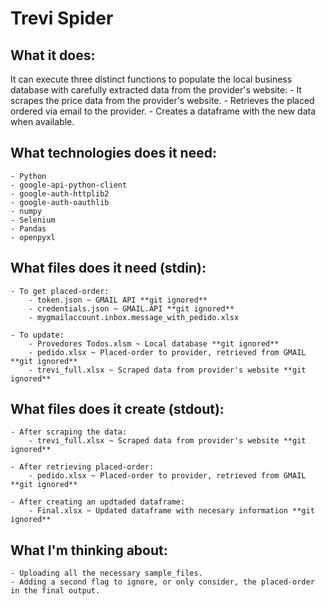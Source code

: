 # Trevi Spider

## What it does:
It can execute three distinct functions to populate the local business database with carefully extracted data from the provider's website:
	- It scrapes the price data from the provider's website.
	- Retrieves the placed ordered via email to the provider. 
	- Creates a dataframe with the new data when available.  

## What technologies does it need:
	- Python
 	- google-api-python-client 
 	- google-auth-httplib2 
 	- google-auth-oauthlib
 	- numpy
  	- Selenium
   	- Pandas
   	- openpyxl 


## What files does it need (stdin):
	- To get placed-order:
		- token.json ~ GMAIL API **git ignored**
		- credentials.json ~ GMAIL.API **git ignored**
		- mygmailaccount.inbox.message_with_pedido.xlsx

	- To update:
		- Provedores Todos.xlsm ~ Local database **git ignored**
		- pedido.xlsx ~ Placed-order to provider, retrieved from GMAIL **git ignored**
		- trevi_full.xlsx ~ Scraped data from provider's website **git ignored**


## What files does it create (stdout):
	- After scraping the data:
		- trevi_full.xlsx ~ Scraped data from provider's website **git ignored**

	- After retrieving placed-order:
		- pedido.xlsx ~ Placed-order to provider, retrieved from GMAIL **git ignored**

	- After creating an updtaded dataframe:
		- Final.xlsx ~ Updated dataframe with necesary information **git ignored**

## What I'm thinking about:
	- Uploading all the necessary sample_files.
	- Adding a second flag to ignore, or only consider, the placed-order in the final output. 
